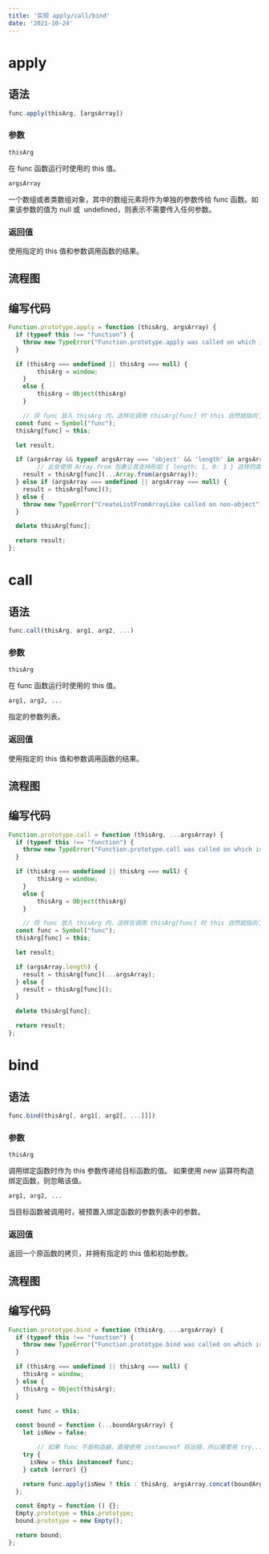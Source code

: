 ```yaml
---
title: '实现 apply/call/bind'
date: '2021-10-24'
---
```


# apply

## 语法

```jsx
func.apply(thisArg, [argsArray])
```

### 参数

`thisArg`

在 func 函数运行时使用的 this 值。

`argsArray`

一个数组或者类数组对象，其中的数组元素将作为单独的参数传给 func 函数。如果该参数的值为 null 或  undefined，则表示不需要传入任何参数。

### 返回值

使用指定的 this 值和参数调用函数的结果。

## 流程图

## 编写代码

```jsx
Function.prototype.apply = function (thisArg, argsArray) {
  if (typeof this !== "function") {
    throw new TypeError("Function.prototype.apply was called on which is not a function");
  }

  if (thisArg === undefined || thisArg === null) {
		thisArg = window;
	}
	else {
		thisArg = Object(thisArg)
	}

	// 将 func 放入 thisArg 内，这样在调用 thisArg[func] 时 this 自然就指向了 thisArg
  const func = Symbol("func");
  thisArg[func] = this;

  let result;

  if (argsArray && typeof argsArray === 'object' && 'length' in argsArray) {
		// 此处使用 Array.from 包裹让其支持形如 { length: 1, 0: 1 } 这样的类数组对象，直接对 argsArray 展开将会执行出错
    result = thisArg[func](...Array.from(argsArray));
  } else if (argsArray === undefined || argsArray === null) {
    result = thisArg[func]();
  } else {
    throw new TypeError("CreateListFromArrayLike called on non-object");
  }

  delete thisArg[func];

  return result;
};
```

# call

## 语法

```jsx
func.call(thisArg, arg1, arg2, ...)
```

### 参数

`thisArg`

在 func 函数运行时使用的 this 值。

`arg1, arg2, ...`

指定的参数列表。

### 返回值

使用指定的 this 值和参数调用函数的结果。

## 流程图

## 编写代码

```jsx
Function.prototype.call = function (thisArg, ...argsArray) {
  if (typeof this !== "function") {
    throw new TypeError("Function.prototype.call was called on which is not a function");
  }

  if (thisArg === undefined || thisArg === null) {
		thisArg = window;
	}
	else {
		thisArg = Object(thisArg)
	}

	// 将 func 放入 thisArg 内，这样在调用 thisArg[func] 时 this 自然就指向了 thisArg
  const func = Symbol("func");
  thisArg[func] = this;

  let result;

  if (argsArray.length) {
    result = thisArg[func](...argsArray);
  } else {
    result = thisArg[func]();
  }

  delete thisArg[func];

  return result;
};
```

# bind

## 语法

```jsx
func.bind(thisArg[, arg1[, arg2[, ...]]])
```

### 参数

`thisArg`

调用绑定函数时作为 this 参数传递给目标函数的值。 如果使用 new 运算符构造绑定函数，则忽略该值。

`arg1, arg2, ...`

当目标函数被调用时，被预置入绑定函数的参数列表中的参数。

### 返回值

返回一个原函数的拷贝，并拥有指定的 this 值和初始参数。

## 流程图

## 编写代码

```jsx
Function.prototype.bind = function (thisArg, ...argsArray) {
  if (typeof this !== "function") {
    throw new TypeError("Function.prototype.bind was called on which is not a function");
  }

  if (thisArg === undefined || thisArg === null) {
    thisArg = window;
  } else {
    thisArg = Object(thisArg);
  }

  const func = this;

  const bound = function (...boundArgsArray) {
    let isNew = false;

		// 如果 func 不是构造器，直接使用 instanceof 将出错，所以需要用 try...catch 包裹
    try {
      isNew = this instanceof func;
    } catch (error) {}

    return func.apply(isNew ? this : thisArg, argsArray.concat(boundArgsArray));
  };

  const Empty = function () {};
  Empty.prototype = this.prototype;
  bound.prototype = new Empty();

  return bound;
};
```